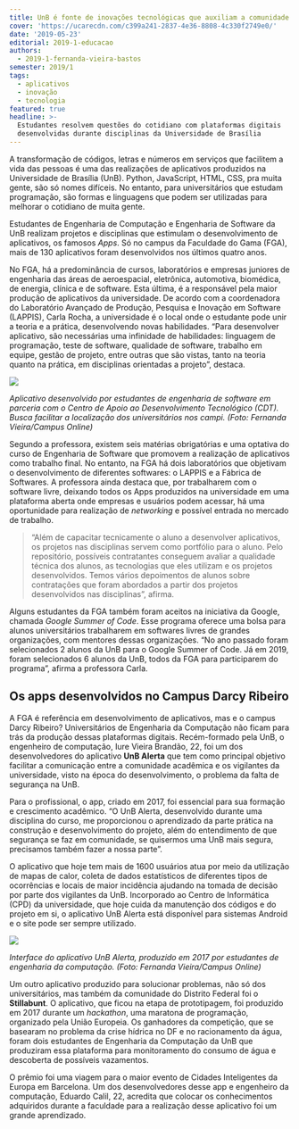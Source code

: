```yaml
---
title: UnB é fonte de inovações tecnológicas que auxiliam a comunidade
cover: 'https://ucarecdn.com/c399a241-2837-4e36-8808-4c330f2749e0/'
date: '2019-05-23'
editorial: 2019-1-educacao
authors:
  - 2019-1-fernanda-vieira-bastos
semester: 2019/1
tags:
  - aplicativos
  - inovação
  - tecnologia
featured: true
headline: >-
  Estudantes resolvem questões do cotidiano com plataformas digitais
  desenvolvidas durante disciplinas da Universidade de Brasília
---
```

A transformação de códigos, letras e números em serviços que facilitem a vida das pessoas é uma das realizações de aplicativos produzidos na Universidade de Brasília (UnB). Python, JavaScript, HTML, CSS, pra muita gente, são só nomes difíceis. No entanto, para universitários que estudam programação, são formas e linguagens que podem ser utilizadas para melhorar o cotidiano de muita gente.

Estudantes de Engenharia de Computação e Engenharia de Software da UnB realizam projetos e disciplinas que estimulam o desenvolvimento de aplicativos, os famosos _Apps_. Só no campus da Faculdade do Gama (FGA), mais de 130 aplicativos foram desenvolvidos nos últimos quatro anos.

No FGA, há a predominância de cursos, laboratórios e empresas juniores de engenharia das áreas de aeroespacial, eletrônica, automotiva, biomédica, de energia, clínica e de software. Esta última, é a responsável pela maior produção de aplicativos da universidade. De acordo com a coordenadora do Laboratório Avançado de Produção, Pesquisa e Inovação em Software (LAPPIS), Carla Rocha, a universidade é o local onde o estudante pode unir a teoria e a prática, desenvolvendo novas habilidades. “Para desenvolver aplicativo, são necessárias uma infinidade de habilidades: linguagem de programação, teste de software, qualidade de software, trabalho em equipe, gestão de projeto, entre outras que são vistas, tanto na teoria quanto na prática, em disciplinas orientadas a projeto”, destaca.

![](https://ucarecdn.com/653bbb99-5dbb-4f52-b6e1-3032e7055ab9/)

_Aplicativo desenvolvido por estudantes de engenharia de software em parceria com o Centro de Apoio ao Desenvolvimento Tecnológico (CDT). Busca facilitar a localização dos universitários nos campi. (Foto: Fernanda Vieira/Campus Online)_

Segundo a professora, existem seis matérias obrigatórias e uma optativa do curso de Engenharia de Software que promovem a realização de aplicativos como trabalho final. No entanto, na FGA há dois laboratórios que objetivam o desenvolvimento de diferentes softwares: o LAPPIS e a Fábrica de Softwares. A professora ainda destaca que, por trabalharem com o software livre, deixando todos os Apps produzidos na universidade em uma plataforma aberta onde empresas e usuários podem acessar, há uma oportunidade para realização de _networking_ e possível entrada no mercado de trabalho. 

> “Além de capacitar tecnicamente o aluno a desenvolver aplicativos, os projetos nas disciplinas servem como portfólio para o aluno. Pelo repositório, possíveis contratantes conseguem avaliar a qualidade técnica dos alunos, as tecnologias que eles utilizam e os projetos desenvolvidos. Temos vários depoimentos de alunos sobre contratações que foram abordados a partir dos projetos desenvolvidos nas disciplinas”, afirma.

Alguns estudantes da FGA também foram aceitos na iniciativa da Google, chamada _Google Summer of Code_. Esse programa oferece uma bolsa para alunos universitários trabalharem em softwares livres de grandes organizações, com mentores dessas organizações. “No ano passado foram selecionados 2 alunos da UnB para o Google Summer of Code. Já em 2019, foram selecionados 6 alunos da UnB, todos da FGA para participarem do programa”, afirma a professora Carla.

## Os apps desenvolvidos no Campus Darcy Ribeiro

A FGA é referência em desenvolvimento de aplicativos, mas e o campus Darcy Ribeiro? Universitários de Engenharia da Computação não ficam para trás da produção dessas plataformas digitais. Recém-formado pela UnB, o engenheiro de computação, Iure Vieira Brandão, 22, foi um dos desenvolvedores do aplicativo **UnB Alerta** que tem como principal objetivo facilitar a comunicação entre a comunidade acadêmica e os vigilantes da universidade, visto na época do desenvolvimento, o problema da falta de segurança na UnB. 

Para o profissional, o app, criado em 2017, foi essencial para sua formação e crescimento acadêmico. “O UnB Alerta, desenvolvido durante uma disciplina do curso, me proporcionou o aprendizado da parte prática na construção e desenvolvimento do projeto, além do entendimento de que segurança se faz em comunidade, se quisermos uma UnB mais segura, precisamos também fazer a nossa parte”.

O aplicativo que hoje tem mais de 1600 usuários atua por meio da utilização de mapas de calor, coleta de dados estatísticos de diferentes tipos de ocorrências e locais de maior incidência ajudando na tomada de decisão por parte dos vigilantes da UnB. Incorporado ao Centro de Informática (CPD) da universidade, que hoje cuida da manutenção dos códigos e do projeto em si, o aplicativo UnB Alerta está disponível para sistemas Android e o site pode ser sempre utilizado.

![](https://ucarecdn.com/b91c21d5-542c-4b7d-a89c-98cbda0285f3/)

_Interface do aplicativo UnB Alerta, produzido em 2017 por estudantes de engenharia da computação. (Foto: Fernanda Vieira/Campus Online)_

Um outro aplicativo produzido para solucionar problemas, não só dos universitários, mas também da comunidade do Distrito Federal foi o **Stillabunt**. O aplicativo, que ficou na etapa de prototipagem, foi produzido em 2017 durante um _hackathon_, uma maratona de programação, organizado pela União Europeia. Os ganhadores da competição, que se basearam no problema da crise hídrica no DF e no racionamento da água, foram dois estudantes de Engenharia da Computação da UnB que produziram essa plataforma para monitoramento do consumo de água e descoberta de possíveis vazamentos. 

O prêmio foi uma viagem para o maior evento de Cidades Inteligentes da Europa em Barcelona. Um dos desenvolvedores desse app e engenheiro da computação, Eduardo Calil, 22, acredita que colocar os conhecimentos adquiridos durante a faculdade para a realização desse aplicativo foi um grande aprendizado.
